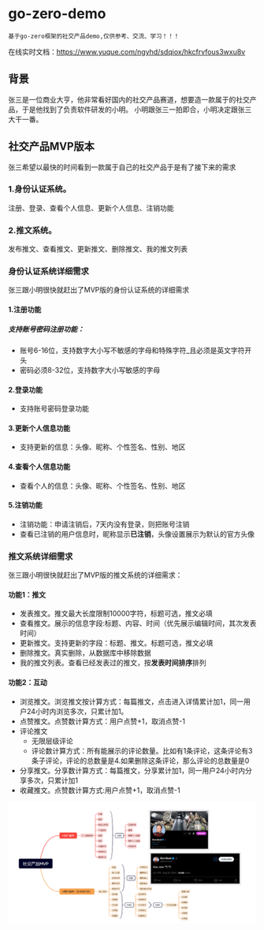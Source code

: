 # go-zero-demo
```
基于go-zero框架的社交产品demo,仅供参考、交流、学习！！！
```
在线实时文档：https://www.yuque.com/ngyhd/sdqiox/hkcfrvfous3wxu8v

## 背景
张三是一位商业大亨，他非常看好国内的社交产品赛道，想要造一款属于的社交产品，于是他找到了负责软件研发的小明。
小明跟张三一拍即合，小明决定跟张三大干一番。
## 社交产品MVP版本
张三希望以最快的时间看到一款属于自己的社交产品于是有了接下来的需求  
### 1.身份认证系统。  
注册、登录、查看个人信息、更新个人信息、注销功能  
### 2.推文系统。  
发布推文、查看推文、更新推文、删除推文、我的推文列表

### 身份认证系统详细需求
张三跟小明很快就赶出了MVP版的身份认证系统的详细需求  
#### 1.注册功能  
##### 支持账号密码注册功能：
* 账号6-16位，支持数字大小写不敏感的字母和特殊字符_且必须是英文字符开头
* 密码必须8-32位，支持数字大小写敏感的字母  

#### 2.登录功能  
* 支持账号密码登录功能

#### 3.更新个人信息功能   
* 支持更新的信息：头像、昵称、个性签名、性别、地区  
#### 4.查看个人信息功能   
* 查看个人的信息：头像、昵称、个性签名、性别、地区  
#### 5.注销功能  
* 注销功能：申请注销后，7天内没有登录，则把账号注销
* 查看已注销的用户信息时，昵称显示**已注销**，头像设置展示为默认的官方头像

### 推文系统详细需求
张三跟小明很快就赶出了MVP版的推文系统的详细需求：  
#### 功能1：推文
* 发表推文。推文最大长度限制10000字符，标题可选，推文必填
* 查看推文。展示的信息字段:标题、内容、时间（优先展示编辑时间，其次发表时间）
* 更新推文。支持更新的字段：标题、推文。标题可选，推文必填
* 删除推文。真实删除，从数据库中移除数据
* 我的推文列表。查看已经发表过的推文，按**发表时间排序**排列

#### 功能2：互动
* 浏览推文。浏览推文按计算方式：每篇推文，点击进入详情累计加1，同一用户24小时内浏览多次，只累计加1。 
* 点赞推文。点赞数计算方式：用户点赞+1，取消点赞-1
* 评论推文
  * 无限层级评论
  * 评论数计算方式：所有能展示的评论数量。比如有1条评论，这条评论有3条子评论，评论的总数量是4.如果删除这条评论，那么评论的总数量是0
* 分享推文。分享数计算方式：每篇推文，分享累计加1，同一用户24小时内分享多次，只累计加1
* 收藏推文。点赞数计算方式:用户点赞+1，取消点赞-1

![MVP需求](./assets/MVP需求.png)